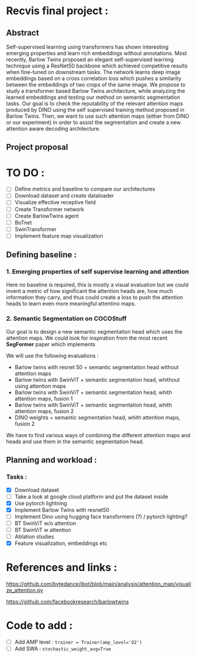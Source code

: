 # Recvis final project : 

## Abstract 

Self-supervised learning using transformers has shown interesting emerging properties and learn rich embeddings without annotations. Most recently, Barlow Twins proposed an elegant self-supervised learning technique using a ResNet50 backbone which achieved competitive results when fine-tuned on downstream tasks. The network learns deep image embeddings based on a cross correlation loss which pushes a similarity between the embeddings of two crops of the same image. We propose to study a transformer based Barlow Twins architecture, while analyzing the learned embeddings and testing our method on semantic segmentation tasks. Our goal is to check the reputability of the relevant attention maps produced by DINO using the self supervised training method proposed in Barlow Twins. Then, we want to use such attention maps (either from DINO or our experiment) in order to assist the segmentation and create a new attention aware decoding architecture. 


## Project proposal 


# TO DO : 

- [ ] Define metrics and baseline to compare our architectures 
- [ ] Download dataset and create dataloader 
- [ ] Visualize effective receptive field
- [ ] Create Transformer network
- [ ] Create BarlowTwins agent 
- [ ] BoTnet
- [ ] SwinTransformer
- [ ] Implement feature map visualization 

## Defining baseline : 

### 1. Emerging properties of self supervise learning and attention 

Here no baseline is required, this is mostly a visual evaluation but we could invent a metric of how significant the attention heads are, how much information they carry, and thus could create a loss to push the attention heads to learn even more meaningful attentino maps. 


### 2. Semantic Segmentation on COCOStuff

Our goal is to design a new semantic segmentation head which uses the attention maps. We could look for inspiration from the most recent **SegFormer** paper which implements

We will use the following evaluations  :
- Barlow twins with resnet 50 + semantic segmentation head without attention maps 
- Barlow twins with SwinViT + semantic segmentation head, whithout using attention maps
- Barlow twins with SwinViT + semantic segmentation head, whith attention maps, fusion 1
- Barlow twins with SwinViT + semantic segmentation head, whith attention maps, fusion 2
- DINO weights + semantic segmentation head, whith attention maps, fusion 2

We have to find various ways of combining the different attention maps and heads and use them in the semantic segmentation head. 

## Planning and workload : 

### Tasks : 

- [x] Download dataset
- [ ] Take a look at google cloud platform and put the dataset inside
- [x] Use pytorch lightning
- [x] Implement Barlow Twins with resnet50 
- [ ] Implement Dino using hugging face transformers (?) / pytorch lighting? 
- [ ] BT SwinViT w/o attention
- [ ] BT SwinViT w attention
- [ ] Ablation studies
- [x] Feature visualization, embeddings etc

# References and links : 
https://github.com/bytedance/ibot/blob/main/analysis/attention_map/visualize_attention.py 

https://github.com/facebookresearch/barlowtwins



# Code to add : 

- [ ] Add AMP level : `trainer = Trainer(amp_level='O2')`
- [ ] Add SWA : `stochastic_weight_avg=True`
